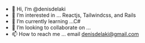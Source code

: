 - 👋 Hi, I’m @denisdelaki
- 👀 I’m interested in ... Reactjs, Tailwindcss, and Rails
- 🌱 I’m currently learning ...C#
- 💞️ I’m looking to collaborate on ...
- 📫 How to reach me ... email denisdelaki@gmail.com

<!---
denisdelaki/denisdelaki is a ✨ special ✨ repository because its `README.md` (this file) appears on your GitHub profile.
You can click the Preview link to take a look at your changes.
--->
